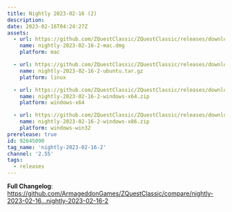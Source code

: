 ```yaml
---
title: Nightly 2023-02-16 (2)
description: 
date: 2023-02-16T04:24:27Z
assets: 
  - url: https://github.com/ZQuestClassic/ZQuestClassic/releases/download/nightly-2023-02-16-2/nightly-2023-02-16-2-mac.dmg
    name: nightly-2023-02-16-2-mac.dmg
    platform: mac

  - url: https://github.com/ZQuestClassic/ZQuestClassic/releases/download/nightly-2023-02-16-2/nightly-2023-02-16-2-ubuntu.tar.gz
    name: nightly-2023-02-16-2-ubuntu.tar.gz
    platform: linux

  - url: https://github.com/ZQuestClassic/ZQuestClassic/releases/download/nightly-2023-02-16-2/nightly-2023-02-16-2-windows-x64.zip
    name: nightly-2023-02-16-2-windows-x64.zip
    platform: windows-x64

  - url: https://github.com/ZQuestClassic/ZQuestClassic/releases/download/nightly-2023-02-16-2/nightly-2023-02-16-2-windows-x86.zip
    name: nightly-2023-02-16-2-windows-x86.zip
    platform: windows-win32
prerelease: true
id: 92645090
tag_name: 'nightly-2023-02-16-2'
channel: '2.55'
tags:
  - releases
---
```


**Full Changelog**: https://github.com/ArmageddonGames/ZQuestClassic/compare/nightly-2023-02-16...nightly-2023-02-16-2
